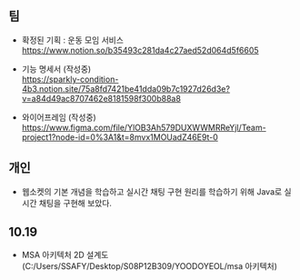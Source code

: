 ## 팀

- 확정된 기획 : 운동 모임 서비스  
   https://www.notion.so/b35493c281da4c27aed52d064d5f6605

- 기능 명세서 (작성중)  
  https://sparkly-condition-4b3.notion.site/75a8fd7421be41dda09b7c1927d26d3e?v=a84d49ac8707462e8181598f300b88a8

- 와이어프레임 (작성중)  
  https://www.figma.com/file/YlOB3Ah579DUXWWMRReYjI/Team-project1?node-id=0%3A1&t=8mvx1MOUadZ46E9t-0

## 개인

- 웹소켓의 기본 개념을 학습하고 실시간 채팅 구현 원리를 학습하기 위해 Java로 실시간 채팅을 구현해 보았다.

## 10.19

- MSA 아키텍처 2D 설계도
  (C:/Users/SSAFY/Desktop/S08P12B309/YOODOYEOL/msa 아키텍처)
